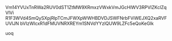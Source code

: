 Vm14YVUxTnRWa2RUV0dST1ZtMW9XRmxzVWxkVmJGcHlWV3RPVlZKclZqVlVi
R1F3WVd4SmQySXpjRlpTCmJFWXpWWHBDVDJSWFNrbFViWEJXQ2xaRVFUVlJN
bVIzWlcxR1dFMUVNRXREYm1SNVdYYzlQUW9LZFc5eQoKeGlk

uoq